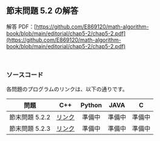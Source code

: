## 節末問題 5.2 の解答

解答 PDF：[https://github.com/E869120/math-algorithm-book/blob/main/editorial/chap5-2/chap5-2.pdf](https://github.com/E869120/math-algorithm-book/blob/main/editorial/chap5-2/chap5-2.pdf)

<br />

### ソースコード

各問題のプログラムのリンクは、以下の通りです。

| 問題 | C++ | Python | JAVA | C |
|:---:|:---:|:---:|:---:|:---:|
| 節末問題 5.2.2 | [リンク](https://github.com/E869120/math-algorithm-book/blob/main/editorial/chap5-2/prob5-2-2.cpp) | 準備中 | 準備中 | 準備中 |
| 節末問題 5.2.3 | [リンク](https://github.com/E869120/math-algorithm-book/blob/main/editorial/chap5-2/prob5-2-3.cpp) | 準備中 | 準備中 | 準備中 |
